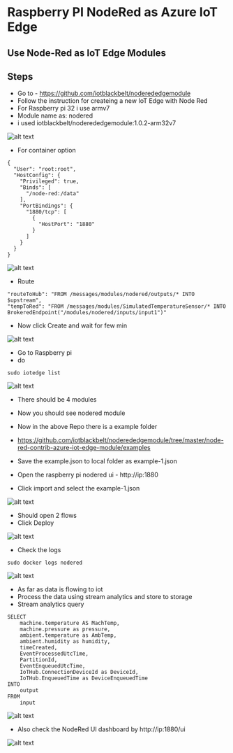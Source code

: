 # Raspberry PI NodeRed as Azure IoT Edge

## Use Node-Red as IoT Edge Modules

## Steps

- Go to - https://github.com/iotblackbelt/noderededgemodule
- Follow the instruction for createing a new IoT Edge with Node Red
- For Raspberry pi 32 i use armv7
- Module name as: nodered
- i used iotblackbelt/noderededgemodule:1.0.2-arm32v7

![alt text](https://github.com/balakreshnan/raspiot/blob/main/images/nodered4.jpg "Logo Title Text 1")

- For container option

```
{
  "User": "root:root",
  "HostConfig": {
    "Privileged": true,
    "Binds": [
      "/node-red:/data"
    ],
    "PortBindings": {
      "1880/tcp": [
        {
          "HostPort": "1880"
        }
      ]
    }
  }
}
```

![alt text](https://github.com/balakreshnan/raspiot/blob/main/images/nodered5.jpg "Logo Title Text 1")

- Route

```
"routeToHub": "FROM /messages/modules/nodered/outputs/* INTO $upstream",
"tempToRed": "FROM /messages/modules/SimulatedTemperatureSensor/* INTO BrokeredEndpoint("/modules/nodered/inputs/input1")"
```

- Now click Create and wait for few min

![alt text](https://github.com/balakreshnan/raspiot/blob/main/images/nodered3.jpg "Logo Title Text 1")

- Go to Raspberry pi
- do 

```
sudo iotedge list
```

![alt text](https://github.com/balakreshnan/raspiot/blob/main/images/nodered8.jpg "Logo Title Text 1")

- There should be 4 modules

- Now you should see nodered module
- Now in the above Repo there is a example folder
- https://github.com/iotblackbelt/noderededgemodule/tree/master/node-red-contrib-azure-iot-edge-module/examples
- Save the example.json to local folder as example-1.json
- Open the raspberry pi nodered ui - http://ip:1880
- Click import and select the example-1.json

![alt text](https://github.com/balakreshnan/raspiot/blob/main/images/nodered2.jpg "Logo Title Text 1")

- Should open 2 flows
- Click Deploy

![alt text](https://github.com/balakreshnan/raspiot/blob/main/images/nodered1.jpg "Logo Title Text 1")

- Check the logs

```
sudo docker logs nodered
```

![alt text](https://github.com/balakreshnan/raspiot/blob/main/images/nodered6.jpg "Logo Title Text 1")

- As far as data is flowing to iot
- Process the data using stream analytics and store to storage
- Stream analytics query

```
SELECT
    machine.temperature AS MachTemp,
    machine.pressure as pressure,
    ambient.temperature as AmbTemp,
    ambient.humidity as humidity,
    timeCreated,
    EventProcessedUtcTime,
    PartitionId,
    EventEnqueuedUtcTime,
    IoTHub.ConnectionDeviceId as DeviceId,
    IoTHub.EnqueuedTime as DeviceEnqueuedTime
INTO
    output
FROM
    input
```

![alt text](https://github.com/balakreshnan/raspiot/blob/main/images/nodered7.jpg "Logo Title Text 1")

- Also check the NodeRed UI dashboard by http://ip:1880/ui

![alt text](https://github.com/balakreshnan/raspiot/blob/main/images/nodered9.jpg "Logo Title Text 1")